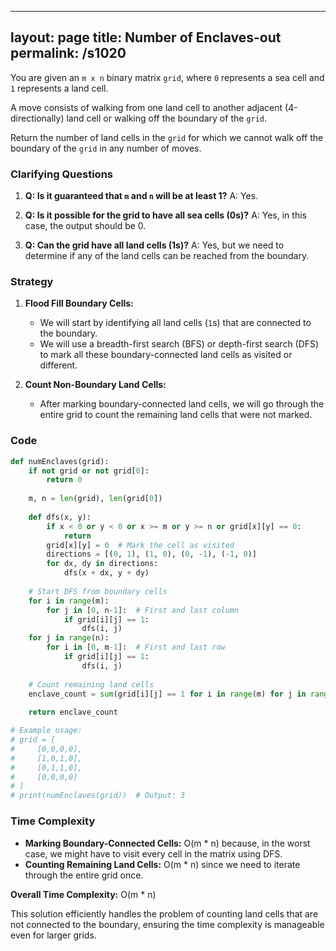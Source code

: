
---
layout: page
title:  Number of Enclaves-out
permalink: /s1020
---

You are given an `m x n` binary matrix `grid`, where `0` represents a sea cell and `1` represents a land cell.

A move consists of walking from one land cell to another adjacent (4-directionally) land cell or walking off the boundary of the `grid`.

Return the number of land cells in the `grid` for which we cannot walk off the boundary of the `grid` in any number of moves.

### Clarifying Questions

1. **Q: Is it guaranteed that `m` and `n` will be at least 1?**
   A: Yes.

2. **Q: Is it possible for the grid to have all sea cells (0s)?**
   A: Yes, in this case, the output should be 0.

3. **Q: Can the grid have all land cells (1s)?**
   A: Yes, but we need to determine if any of the land cells can be reached from the boundary.

### Strategy

1. **Flood Fill Boundary Cells:**
   - We will start by identifying all land cells (`1`s) that are connected to the boundary.
   - We will use a breadth-first search (BFS) or depth-first search (DFS) to mark all these boundary-connected land cells as visited or different.

2. **Count Non-Boundary Land Cells:**
   - After marking boundary-connected land cells, we will go through the entire grid to count the remaining land cells that were not marked.

### Code

```python
def numEnclaves(grid):
    if not grid or not grid[0]:
        return 0
    
    m, n = len(grid), len(grid[0])
    
    def dfs(x, y):
        if x < 0 or y < 0 or x >= m or y >= n or grid[x][y] == 0:
            return
        grid[x][y] = 0  # Mark the cell as visited
        directions = [(0, 1), (1, 0), (0, -1), (-1, 0)]
        for dx, dy in directions:
            dfs(x + dx, y + dy)
    
    # Start DFS from boundary cells
    for i in range(m):
        for j in [0, n-1]:  # First and last column
            if grid[i][j] == 1:
                dfs(i, j)
    for j in range(n):
        for i in [0, m-1]:  # First and last row
            if grid[i][j] == 1:
                dfs(i, j)
    
    # Count remaining land cells
    enclave_count = sum(grid[i][j] == 1 for i in range(m) for j in range(n))
    
    return enclave_count

# Example usage:
# grid = [
#     [0,0,0,0],
#     [1,0,1,0],
#     [0,1,1,0],
#     [0,0,0,0]
# ]
# print(numEnclaves(grid))  # Output: 3
```

### Time Complexity

- **Marking Boundary-Connected Cells:** O(m * n) because, in the worst case, we might have to visit every cell in the matrix using DFS.
- **Counting Remaining Land Cells:** O(m * n) since we need to iterate through the entire grid once.

**Overall Time Complexity:** O(m * n)

This solution efficiently handles the problem of counting land cells that are not connected to the boundary, ensuring the time complexity is manageable even for larger grids.